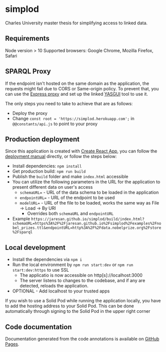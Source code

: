 # simplod
Charles University master thesis for simplifying access to linked data.

## Requirements
Node version > 10
Supported browsers: Google Chrome, Mozilla Firefox, Safari

## SPARQL Proxy
If the endpoint isn't hosted on the same domain as the application, the requests might fail due to CORS or Same-origin policy.
To prevent that, you can use the [Express proxy](https://github.com/jaresan/sparql-proxy/) and set up the linked [YASGUI](https://yasgui.triply.cc/) tool to use it.

The only steps you need to take to achieve that are as follows:

* Deploy the proxy
* Change `const root = 'https://simplod.herokuapp.com';` in `@@constants/api.js` to point to your proxy

## Production deployment
Since this application is created with [Create React App](https://create-react-app.dev), you can follow the [deployment manual](https://create-react-app.dev/docs/deployment/) directly, or follow the steps below:

* Install dependencies: `npm install`
* Get production build: `npm run build`
* Publish the `build` folder and make `index.html` accessible
* You can utilize the following parameters in the URL for the application to present different data on user's access
  * `schemaURL=` - URL of the data schema to be loaded in the application
  * `endpointURL=` - URL of the endpoint to be used
  * `modelURL=` - URL of the file to be loaded, works the same way as File &rarr; Load &rarr; By URI
    * Overrides both `schemaURL` and `endpointURL`
* Example `https://jaresan.github.io/simplod/build/index.html?schemaURL=https%3A%2F%2Fjaresan.github.io%2Fsimplod%2Fexamples%2Fnobel_prizes.ttl&endpointURL=http%3A%2F%2Fdata.nobelprize.org%2Fstore%2Fsparql`


## Local development

* Install the dependencies via `npm i`
* Run the local environment by `npm run start:dev` or `npm run start:dev:https` to use SSL
  * The applicatio is now accessible on http[s]://localhost:3000
  * The server listens to changes to the codebase, and if any are detected, reloads the application. 
* OPTIONAL - Add localhost to your trusted apps
  
If you wish to use a Solid Pod while running the application locally, you have to add the hosting address to your Solid Pod.
This can be done automatically through signing to the Solid Pod in the upper right corner

## Code documentation
Documentation generated from the code annotations is available on [GitHub Pages](https://jaresan.github.io/simplod/documentation/).
